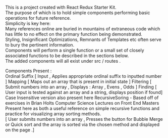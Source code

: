 This is a project created with React Redux Starter Kit.  
The purpose of which is to hold simple components performing basic operations for future reference.  
Simplicity is key here:  
Many references online are buried in mountains of extraneous code which has little to no effect on the primary function being demonstrated.  
Styling, Insignificant Optimizations, Remnants of Templates etc often serve to bury the pertinent information.    
Components will perform a single function or a small set of closely associated functions to be described in the sections below.    
The added components will all exist under src / routes .

Components Present :  
Ordinal Suffix [ Input , Applies appropriate ordinal suffix to inputted number ]
Mapping [ Maps out an array that is present in initial state ]
Filtering [ Submit numbers into an array , Displays : Array , Evens , Odds ]
Finding [ User input is tested against an array and a string, displays position if found]
    Case Insensitive version also present here
RecursiveSoring - Based off of exercises in Brian Holts Computer Science Lectures on Front End Masters  
    Present here as both a useful reference on simple recursive functions and practice for visualizing array sorting methods.  
    [ User submits numbers into an array , Presses the button for Bubble Merge or Quick sort and the array is sorted via the chosen method and displayed on the page .]